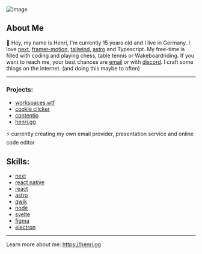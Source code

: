 ![image](https://github.com/i-am-henri/i-am-henri/assets/98414850/9c25479b-0bc2-408f-bd09-53f73b16a90f)


## About Me 
👋 Hey, my name is Henri, I'm currently 15 years old and I live in Germany. I love [next](https://nextjs.org), [framer-motion](https://framer.com/motion), [tailwind](https://tailwindcss.com), [astro](https://astro.build) and Typescript. My free-time is filled with coding and playing chess, table tennis or Wakeboardriding. If you want to reach me, your best chances are [email](mailto:work@henri.gg) or with [discord](https://discord.com/). I craft some things on the internet. (and doing this maybe to often)

---
### Projects:
* [workspaces.wtf](https://github.com/i-am-henri/workspaces.wtf)
* [cookie clicker](https://cookie.henri.gg)
* [contentio](https://contentio.vercel.app)
* [henri.gg](https://henri.gg) <br />

⚡ currently creating my own email provider, presentation service and online code editor 

## Skills:
- [next](https://nextjs.org)
- [react native](https://reactnative.dev)
- [react](https://react.dev)
- [astro](https://astro.build)
- [qwik](https://qwik.builder.io)
- [node](https://nodejs.org)
- [svelte](https://svelte.dev)
- [figma](https://figma.com)
- [electron](https://electronjs.org)

---
Learn more about me: https://henri.gg
